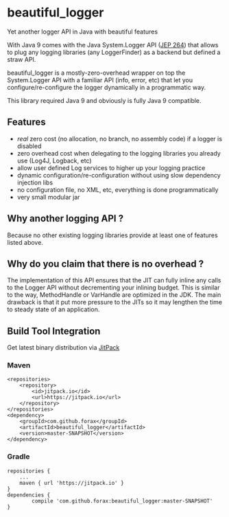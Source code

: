 # beautiful_logger
Yet another logger API in Java with beautiful features

With Java 9 comes with the Java System.Logger API ([JEP 264](http://openjdk.java.net/jeps/264))
that allows to plug any logging libraries (any LoggerFinder) as a backend but defined a straw API.

beautiful_logger is a mostly-zero-overhead wrapper on top the System.Logger API with a familiar API (info, error, etc)
that let you configure/re-configure the logger dynamically in a programmatic way.

This library required Java 9 and obviously is fully Java 9 compatible.


## Features
- *real* zero cost (no allocation, no branch, no assembly code) if a logger is disabled
- zero overhead cost when delegating to the logging libraries you already use (Log4J, Logback, etc)
- allow user defined Log services to higher up your logging practice
- dynamic configuration/re-configuration without using slow dependency injection libs
- no configuration file, no XML, etc, everything is done programmatically
- very small modular jar


## Why another logging API ?

Because no other existing logging libraries provide at least one of features listed above. 


## Why do you claim that there is no overhead ?

The implementation of this API ensures that the JIT can fully inline any calls to the Logger API without decrementing your inlining budget.
This is similar to the way, MethodHandle or VarHandle are optimized in the JDK.
The main drawback is that it put more pressure to the JITs so it may lengthen the time to steady state of an application.


## Build Tool Integration

Get latest binary distribution via [JitPack](https://jitpack.io/#forax/beautiful_logger) 


### Maven

    <repositories>
        <repository>
            <id>jitpack.io</id>
            <url>https://jitpack.io</url>
        </repository>
    </repositories>
    <dependency>
        <groupId>com.github.forax</groupId>
        <artifactId>beautiful_logger</artifactId>
        <version>master-SNAPSHOT</version>
    </dependency>


### Gradle

    repositories {
        ...
        maven { url 'https://jitpack.io' }
    }
    dependencies {
            compile 'com.github.forax:beautiful_logger:master-SNAPSHOT'
    }
